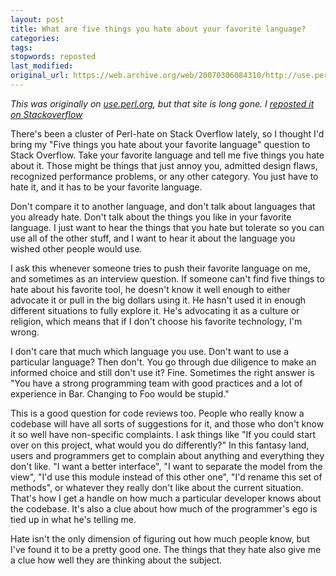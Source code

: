 ```yaml
---
layout: post
title: What are five things you hate about your favorite language?
categories:
tags:
stopwords: reposted
last_modified:
original_url: https://web.archive.org/web/20070306084310/http://use.perl.org/~brian_d_foy/journal/32556
---
```


*This was originally on [use.perl.org](https://web.archive.org/web/20070306084310/http://use.perl.org/~brian_d_foy/journal/32556), but that site is long gone. I [reposted it on Stackoverflow](https://stackoverflow.com/q/282329/2766176)*

There's been a cluster of Perl-hate on Stack Overflow lately, so I thought I'd bring my "Five things you hate about your favorite language" question to Stack Overflow. Take your favorite language and tell me five things you hate about it. Those might be things that just annoy you, admitted design flaws, recognized performance problems, or any other category. You just have to hate it, and it has to be your favorite language.

Don't compare it to another language, and don't talk about languages that you already hate. Don't talk about the things you like in your favorite language. I just want to hear the things that you hate but tolerate so you can use all of the other stuff, and I want to hear it about the language you wished other people would use.

I ask this whenever someone tries to push their favorite language on me, and sometimes as an interview question. If someone can't find five things to hate about his favorite tool, he doesn't know it well enough to either advocate it or pull in the big dollars using it. He hasn't used it in enough different situations to fully explore it. He's advocating it as a culture or religion, which means that if I don't choose his favorite technology, I'm wrong.

I don't care that much which language you use. Don't want to use a particular language? Then don't. You go through due diligence to make an informed choice and still don't use it? Fine. Sometimes the right answer is "You have a strong programming team with good practices and a lot of experience in Bar. Changing to Foo would be stupid."

This is a good question for code reviews too. People who really know a codebase will have all sorts of suggestions for it, and those who don't know it so well have non-specific complaints. I ask things like "If you could start over on this project, what would you do differently?" In this fantasy land, users and programmers get to complain about anything and everything they don't like. "I want a better interface", "I want to separate the model from the view", "I'd use this module instead of this other one", "I'd rename this set of methods", or whatever they really don't like about the current situation. That's how I get a handle on how much a particular developer knows about the codebase. It's also a clue about how much of the programmer's ego is tied up in what he's telling me.

Hate isn't the only dimension of figuring out how much people know, but I've found it to be a pretty good one. The things that they hate also give me a clue how well they are thinking about the subject.

